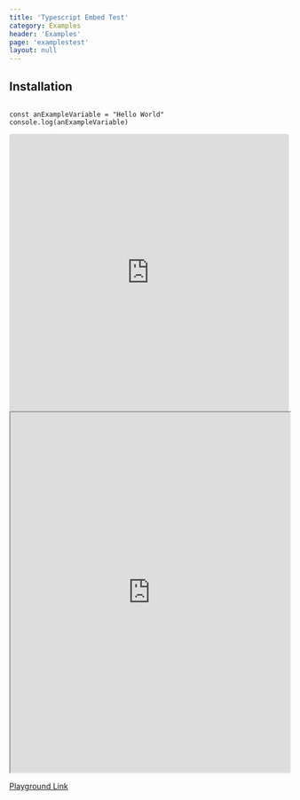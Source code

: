 ```yaml
---
title: 'Typescript Embed Test'
category: Examples
header: 'Examples'
page: 'examplestest'
layout: null
---
```


## Installation

```tsx

const anExampleVariable = "Hello World"
console.log(anExampleVariable)

```

<iframe src="https://codesandbox.io/embed/typescript-playground-export-nhvmx?fontsize=14&hidenavigation=1&theme=dark"
     style="width:100%; height:500px; border:0; border-radius: 4px; overflow:hidden;"
     title="TypeScript Playground Export"
     allow="accelerometer; ambient-light-sensor; camera; encrypted-media; geolocation; gyroscope; hid; microphone; midi; payment; usb; vr; xr-spatial-tracking"
     sandbox="allow-forms allow-modals allow-popups allow-presentation allow-same-origin allow-scripts"
   ></iframe>


<iframe width="100%" height="650px" src="https://stackblitz.com/edit/nijmgj--run?embed=1&file=index.ts&hideExplorer=1"></iframe>

[Playground Link](https://www.typescriptlang.org/play?#code/FAYw9gdgzgLgBAQwgUQB4ILYAcA2BTANQQCcBLBAI3zgF44AiACTxxzDgHUxicATe0JChh8AOjYBzABRI0mXIRLkqeAJTAgA)

